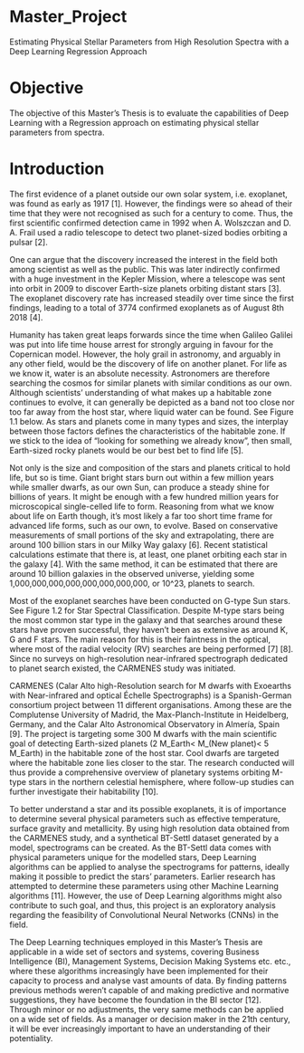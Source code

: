 # Master_Project
Estimating Physical Stellar Parameters from High Resolution Spectra with a Deep Learning Regression Approach


# Objective
The objective of this Master’s Thesis is to evaluate the capabilities of Deep Learning with a Regression approach on estimating physical stellar parameters from spectra. 

# Introduction
The first evidence of a planet outside our own solar system, i.e. exoplanet, was found as early as 1917 [1]. However, the findings were so ahead of their time that they were not recognised as such for a century to come. Thus, the first scientific confirmed detection came in 1992 when A. Wolszczan and  D. A. Frail used a radio telescope to detect two planet-sized bodies orbiting a pulsar [2]. 

One can argue that the discovery increased the interest in the field both among scientist as well as the public. This was later indirectly confirmed with a huge investment in the Kepler Mission, where a telescope was sent into orbit in 2009 to discover Earth-size planets orbiting distant stars [3]. The exoplanet discovery rate has increased steadily over time since the first findings, leading to a total of  3774 confirmed exoplanets as of August 8th 2018 [4]. 

Humanity has taken great leaps forwards since the time when Galileo Galilei was put into life time house arrest for strongly arguing in favour for the Copernican model. However, the holy grail in astronomy, and arguably in any other field, would be the discovery of life on another planet. For life as we know it, water is an absolute necessity. Astronomers are therefore searching the cosmos for similar planets with similar conditions as our own. Although scientists’ understanding of what makes up a habitable zone continues to evolve, it can generally be depicted as a band not too close nor too far away from the host star, where liquid water can be found. See Figure 1.1 below. As stars and planets come in many types and sizes, the interplay between those factors defines the characteristics of the habitable zone. If we stick to the idea of “looking for something we already know”, then small, Earth-sized rocky planets would be our best bet to find life [5]. 

Not only is the size and composition of the stars and planets critical to hold life, but so is time. Giant bright stars burn out within a few million years while smaller dwarfs, as our own Sun, can produce a steady shine for billions of years. It might be enough with a few hundred million years for microscopical single-celled life to form. Reasoning from what we know about life on Earth though, it’s most likely a far too short time frame for advanced life forms, such as our own, to evolve. 
Based on conservative measurements of small portions of the sky and extrapolating, there are around 100 billion stars in our Milky Way galaxy [6]. Recent statistical calculations estimate that there is, at least, one planet orbiting each star in the galaxy [4]. With the same method, it can be estimated that there are around 10 billion galaxies in the observed universe, yielding some 1,000,000,000,000,000,000,000,000, or 10^23, planets to search. 

Most of the exoplanet searches have been conducted on G-type Sun stars. See Figure 1.2 for Star Spectral Classification. Despite M-type stars being the most common star type in the galaxy and that searches around these stars have proven successful, they haven’t been as extensive as around K, G and F stars. The main reason for this is their faintness in the optical, where most of the radial velocity (RV) searches are being performed [7] [8]. Since no surveys on high-resolution near-infrared spectrograph dedicated to planet search existed, the CARMENES study was initiated. 

CARMENES (Calar Alto high-Resolution search for M dwarfs with Exoearths with Near-infrared and optical Échelle Spectrographs) is a Spanish-German consortium project between 11 different organisations. Among these are the Complutense University of Madrid, the Max-Planch-Institute in Heidelberg, Germany, and the Calar Alto Astronomical Observatory in Almería, Spain [9]. The project is targeting some 300 M dwarfs with the main scientific goal of detecting Earth-sized planets (2 M_Earth< M_(New planet)< 5 M_Earth) in the habitable zone of the host star. Cool dwarfs are targeted where the habitable zone lies closer to the star. The research conducted will thus provide a comprehensive overview of planetary systems orbiting M-type stars in the northern celestial hemisphere, where follow-up studies can further investigate their habitability [10]. 

To better understand a star and its possible exoplanets, it is of importance to determine several physical parameters such as effective temperature, surface gravity and metallicity. By using high resolution data obtained from the CARMENES study, and a synthetical BT-Settl dataset generated by a model, spectrograms can be created. As the BT-Settl data comes with physical parameters unique for the modelled stars, Deep Learning algorithms can be applied to analyse the spectrograms for patterns, ideally making it possible to predict the stars’ parameters. Earlier research has attempted to determine these parameters using other Machine Learning algorithms [11]. However, the use of Deep Learning algorithms might also contribute to such goal, and thus, this project is an exploratory analysis regarding the feasibility of Convolutional Neural Networks (CNNs) in the field.

The Deep Learning techniques employed in this Master’s Thesis are applicable in a wide set of sectors and systems, covering Business Intelligence (BI), Management Systems, Decision Making Systems etc. etc., where these algorithms increasingly have been implemented for their capacity to process and analyse vast amounts of data. By finding patterns previous methods weren’t capable of and making predictive and normative suggestions, they have become the foundation in the BI sector [12]. Through minor or no adjustments, the very same methods can be applied on a wide set of fields. As a manager or decision maker in the 21th century, it will be ever increasingly important to have an understanding of their potentiality. 

